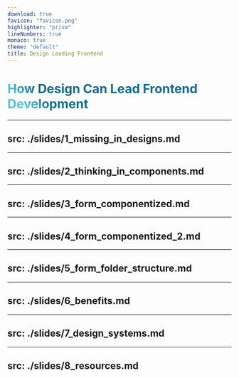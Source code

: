 ```yaml
---
download: true
favicon: "favicon.png"
highlighter: "prism"
lineNumbers: true
monaco: true
theme: "default"
title: Design Leading Frontend
---
```


<style>
h1 {
  background-color: #2B90B6;
  background-image: linear-gradient(45deg, #4EC5D4 10%, #146b8c 20%);
  background-size: 100%;
  -webkit-background-clip: text;
  -moz-background-clip: text;
  -webkit-text-fill-color: transparent;
  -moz-text-fill-color: transparent;
}
</style>

# How Design Can Lead Frontend Development

---
src: ./slides/1_missing_in_designs.md
---

---
src: ./slides/2_thinking_in_components.md
---

---
src: ./slides/3_form_componentized.md
---

---
src: ./slides/4_form_componentized_2.md
---

---
src: ./slides/5_form_folder_structure.md
---

---
src: ./slides/6_benefits.md
---

---
src: ./slides/7_design_systems.md
---

---
src: ./slides/8_resources.md
---
